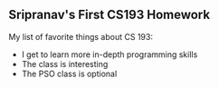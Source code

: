 ## Sripranav's First CS193 Homework

My list of favorite things about CS 193:
- I get to learn more in-depth programming skills
- The class is interesting
- The PSO class is optional
